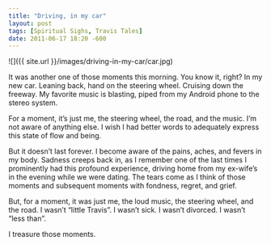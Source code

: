 ```yaml
---
title: "Driving, in my car"
layout: post
tags: [Spiritual Sighs, Travis Tales]
date: 2011-06-17 18:20 -600
---
```


![]({{ site.url }}/images/driving-in-my-car/car.jpg)

It was another one of those moments this morning.  You know it, right?  In my new car.  Leaning back, hand on the steering wheel.  Cruising down the freeway.  My favorite music is blasting, piped from my Android phone to the stereo system.

For a moment, it’s just me, the steering wheel, the road, and the music.  I’m not aware of anything else.  I wish I had better words to adequately express this state of flow and being.

But it doesn’t last forever.  I become aware of the pains, aches, and fevers in my body.  Sadness creeps back in, as I remember one of the last times I prominently had this profound experience, driving home from my ex-wife’s in the evening while we were dating.  The tears come as I think of those moments and subsequent moments with fondness, regret, and grief.

But, for a moment, it was just me, the loud music, the steering wheel, and the road.  I wasn’t “little Travis”.  I wasn’t sick.  I wasn’t divorced.  I wasn’t “less than”.

I treasure those moments.
